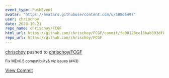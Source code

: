```yaml
---
event_type: PushEvent
avatar: "https://avatars.githubusercontent.com/u/5080549?"
user: chrischoy
date: 2020-10-21
repo_name: chrischoy/FCGF
html_url: https://github.com/chrischoy/FCGF/commit/fe00128cc15bab393df00f311b90817b2503ae15
repo_url: https://github.com/chrischoy/FCGF
---
```


<a href='https://github.com/chrischoy' target='_blank'>chrischoy</a> pushed to <a href='https://github.com/chrischoy/FCGF' target='_blank'>chrischoy/FCGF</a>

<small>Fix MEv0.5 compatibility&  viz issues (#43)</small>

<a href='https://github.com/chrischoy/FCGF/commit/fe00128cc15bab393df00f311b90817b2503ae15' target='_blank'>View Commit</a>
